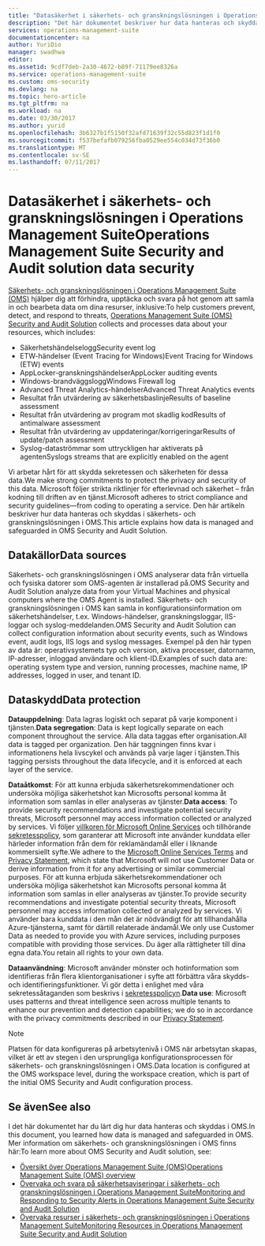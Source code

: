 ```yaml
---
title: "Datasäkerhet i säkerhets- och granskningslösningen i Operations Management Suite | Microsoft Docs"
description: "Det här dokumentet beskriver hur data hanteras och skyddas i säkerhets- och granskningslösningen i Operations Management Suite."
services: operations-management-suite
documentationcenter: na
author: YuriDio
manager: swadhwa
editor: 
ms.assetid: 9cdf7deb-2a30-4672-b89f-71179ee8326a
ms.service: operations-management-suite
ms.custom: oms-security
ms.devlang: na
ms.topic: hero-article
ms.tgt_pltfrm: na
ms.workload: na
ms.date: 03/30/2017
ms.author: yurid
ms.openlocfilehash: 3b6327b1f5150f32afd71639f32c55d823f1d1f0
ms.sourcegitcommit: f537befafb079256fba0529ee554c034d73f36b0
ms.translationtype: MT
ms.contentlocale: sv-SE
ms.lasthandoff: 07/11/2017
---
```

# <a name="operations-management-suite-security-and-audit-solution-data-security"></a><span data-ttu-id="33204-103">Datasäkerhet i säkerhets- och granskningslösningen i Operations Management Suite</span><span class="sxs-lookup"><span data-stu-id="33204-103">Operations Management Suite Security and Audit solution data security</span></span>
<span data-ttu-id="33204-104">[Säkerhets- och granskningslösningen i Operations Management Suite (OMS)](operations-management-suite-overview.md) hjälper dig att förhindra, upptäcka och svara på hot genom att samla in och bearbeta data om dina resurser, inklusive:</span><span class="sxs-lookup"><span data-stu-id="33204-104">To help customers prevent, detect, and respond to threats, [Operations Management Suite  (OMS) Security and Audit Solution](operations-management-suite-overview.md) collects and processes data about your resources, which includes:</span></span>

* <span data-ttu-id="33204-105">Säkerhetshändelselogg</span><span class="sxs-lookup"><span data-stu-id="33204-105">Security event log</span></span>
* <span data-ttu-id="33204-106">ETW-händelser (Event Tracing for Windows)</span><span class="sxs-lookup"><span data-stu-id="33204-106">Event Tracing for Windows (ETW) events</span></span>
* <span data-ttu-id="33204-107">AppLocker-granskningshändelser</span><span class="sxs-lookup"><span data-stu-id="33204-107">AppLocker auditing events</span></span>
* <span data-ttu-id="33204-108">Windows-brandväggslogg</span><span class="sxs-lookup"><span data-stu-id="33204-108">Windows Firewall log</span></span>
* <span data-ttu-id="33204-109">Advanced Threat Analytics-händelser</span><span class="sxs-lookup"><span data-stu-id="33204-109">Advanced Threat Analytics events</span></span>
* <span data-ttu-id="33204-110">Resultat från utvärdering av säkerhetsbaslinje</span><span class="sxs-lookup"><span data-stu-id="33204-110">Results of baseline assessment</span></span>
* <span data-ttu-id="33204-111">Resultat från utvärdering av program mot skadlig kod</span><span class="sxs-lookup"><span data-stu-id="33204-111">Results of antimalware assessment</span></span>
* <span data-ttu-id="33204-112">Resultat från utvärdering av uppdateringar/korrigeringar</span><span class="sxs-lookup"><span data-stu-id="33204-112">Results of update/patch assessment</span></span>
* <span data-ttu-id="33204-113">Syslog-dataströmmar som uttryckligen har aktiverats på agenten</span><span class="sxs-lookup"><span data-stu-id="33204-113">Syslogs streams that are explicitly enabled on the agent</span></span>

<span data-ttu-id="33204-114">Vi arbetar hårt för att skydda sekretessen och säkerheten för dessa data.</span><span class="sxs-lookup"><span data-stu-id="33204-114">We make strong commitments to protect the privacy and security of this data.</span></span> <span data-ttu-id="33204-115">Microsoft följer strikta riktlinjer för efterlevnad och säkerhet – från kodning till driften av en tjänst.</span><span class="sxs-lookup"><span data-stu-id="33204-115">Microsoft adheres to strict compliance and security guidelines—from coding to operating a service.</span></span>
<span data-ttu-id="33204-116">Den här artikeln beskriver hur data hanteras och skyddas i säkerhets- och granskningslösningen i OMS.</span><span class="sxs-lookup"><span data-stu-id="33204-116">This article explains how data is managed and safeguarded in OMS Security and Audit Solution.</span></span>

## <a name="data-sources"></a><span data-ttu-id="33204-117">Datakällor</span><span class="sxs-lookup"><span data-stu-id="33204-117">Data sources</span></span>
<span data-ttu-id="33204-118">Säkerhets- och granskningslösningen i OMS analyserar data från virtuella och fysiska datorer som OMS-agenten är installerad på.</span><span class="sxs-lookup"><span data-stu-id="33204-118">OMS Security and Audit Solution analyze data from your Virtual Machines and physical computers where the OMS Agent is installed.</span></span> <span data-ttu-id="33204-119">Säkerhets- och granskningslösningen i OMS kan samla in konfigurationsinformation om säkerhetshändelser, t.ex. Windows-händelser, granskningsloggar, IIS-loggar och syslog-meddelanden.</span><span class="sxs-lookup"><span data-stu-id="33204-119">OMS Security and Audit Solution can collect configuration information about security events, such as Windows event, audit logs, IIS logs and syslog messages.</span></span> <span data-ttu-id="33204-120">Exempel på den här typen av data är: operativsystemets typ och version, aktiva processer, datornamn, IP-adresser, inloggad användare och klient-ID.</span><span class="sxs-lookup"><span data-stu-id="33204-120">Examples of such data are: operating system type and version, running processes, machine name, IP addresses, logged in user, and tenant ID.</span></span>  

## <a name="data-protection"></a><span data-ttu-id="33204-121">Dataskydd</span><span class="sxs-lookup"><span data-stu-id="33204-121">Data protection</span></span>
<span data-ttu-id="33204-122">**Datauppdelning**: Data lagras logiskt och separat på varje komponent i tjänsten.</span><span class="sxs-lookup"><span data-stu-id="33204-122">**Data segregation**: Data is kept logically separate on each component throughout the service.</span></span> <span data-ttu-id="33204-123">Alla data taggas efter organisation.</span><span class="sxs-lookup"><span data-stu-id="33204-123">All data is tagged per organization.</span></span> <span data-ttu-id="33204-124">Den här taggningen finns kvar i informationens hela livscykel och används på varje lager i tjänsten.</span><span class="sxs-lookup"><span data-stu-id="33204-124">This tagging persists throughout the data lifecycle, and it is enforced at each layer of the service.</span></span> 

<span data-ttu-id="33204-125">**Dataåtkomst**: För att kunna erbjuda säkerhetsrekommendationer och undersöka möjliga säkerhetshot kan Microsofts personal komma åt information som samlas in eller analyseras av tjänster.</span><span class="sxs-lookup"><span data-stu-id="33204-125">**Data access**: To provide security recommendations and investigate potential security threats, Microsoft personnel may access information collected or analyzed by services.</span></span> <span data-ttu-id="33204-126">Vi följer [villkoren för Microsoft Online Services](http://www.microsoftvolumelicensing.com/DocumentSearch.aspx?Mode=3&DocumentTypeId=31) och tillhörande [sekretesspolicy](https://www.microsoft.com/privacystatement/en-us/OnlineServices/Default.aspx), som garanterar att Microsoft inte använder kunddata eller härleder information från dem för reklamändamål eller i liknande kommersiellt syfte.</span><span class="sxs-lookup"><span data-stu-id="33204-126">We adhere to the [Microsoft Online Services Terms](http://www.microsoftvolumelicensing.com/DocumentSearch.aspx?Mode=3&DocumentTypeId=31) and [Privacy Statement](https://www.microsoft.com/privacystatement/en-us/OnlineServices/Default.aspx), which state that Microsoft will not use Customer Data or derive information from it for any advertising or similar commercial purposes.</span></span> <span data-ttu-id="33204-127">För att kunna erbjuda säkerhetsrekommendationer och undersöka möjliga säkerhetshot kan Microsofts personal komma åt information som samlas in eller analyseras av tjänster.</span><span class="sxs-lookup"><span data-stu-id="33204-127">To provide security recommendations and investigate potential security threats, Microsoft personnel may access information collected or analyzed by services.</span></span> <span data-ttu-id="33204-128">Vi använder bara kunddata i den mån det är nödvändigt för att tillhandahålla Azure-tjänsterna, samt för därtill relaterade ändamål.</span><span class="sxs-lookup"><span data-stu-id="33204-128">We only use Customer Data as needed to provide you with Azure services, including purposes compatible with providing those services.</span></span> <span data-ttu-id="33204-129">Du äger alla rättigheter till dina egna data.</span><span class="sxs-lookup"><span data-stu-id="33204-129">You retain all rights to your own data.</span></span>

<span data-ttu-id="33204-130">**Dataanvändning**: Microsoft använder mönster och hotinformation som identifieras från flera klientorganisationer i syfte att förbättra våra skydds- och identifieringsfunktioner. Vi gör detta i enlighet med våra sekretessåtaganden som beskrivs i [sekretesspolicyn](https://www.microsoft.com/privacystatement/en-us/OnlineServices/Default.aspx).</span><span class="sxs-lookup"><span data-stu-id="33204-130">**Data use**: Microsoft uses patterns and threat intelligence seen across multiple tenants to enhance our prevention and detection capabilities; we do so in accordance with the privacy commitments described in our [Privacy Statement](https://www.microsoft.com/privacystatement/en-us/OnlineServices/Default.aspx).</span></span>

> [!NOTE]
> <span data-ttu-id="33204-131">Platsen för data konfigureras på arbetsytenivå i OMS när arbetsytan skapas, vilket är ett av stegen i den ursprungliga konfigurationsprocessen för säkerhets- och granskningslösningen i OMS.</span><span class="sxs-lookup"><span data-stu-id="33204-131">Data location is configured at the OMS workspace level, during the workspace creation, which is part of the initial OMS Security and Audit configuration process.</span></span>
> 
> 

## <a name="see-also"></a><span data-ttu-id="33204-132">Se även</span><span class="sxs-lookup"><span data-stu-id="33204-132">See also</span></span>
<span data-ttu-id="33204-133">I det här dokumentet har du lärt dig hur data hanteras och skyddas i OMS.</span><span class="sxs-lookup"><span data-stu-id="33204-133">In this document, you learned how data is managed and safeguarded in OMS.</span></span> <span data-ttu-id="33204-134">Mer information om säkerhets- och granskningslösningen i OMS finns här:</span><span class="sxs-lookup"><span data-stu-id="33204-134">To learn more about OMS Security and Audit solution, see:</span></span>

* [<span data-ttu-id="33204-135">Översikt över Operations Management Suite (OMS)</span><span class="sxs-lookup"><span data-stu-id="33204-135">Operations Management Suite (OMS) overview</span></span>](operations-management-suite-overview.md)
* [<span data-ttu-id="33204-136">Övervaka och svara på säkerhetsaviseringar i säkerhets- och granskningslösningen i Operations Management Suite</span><span class="sxs-lookup"><span data-stu-id="33204-136">Monitoring and Responding to Security Alerts in Operations Management Suite Security and Audit Solution</span></span>](oms-security-responding-alerts.md)
* [<span data-ttu-id="33204-137">Övervaka resurser i säkerhets- och granskningslösningen i Operations Management Suite</span><span class="sxs-lookup"><span data-stu-id="33204-137">Monitoring Resources in Operations Management Suite Security and Audit Solution</span></span>](oms-security-monitoring-resources.md)

